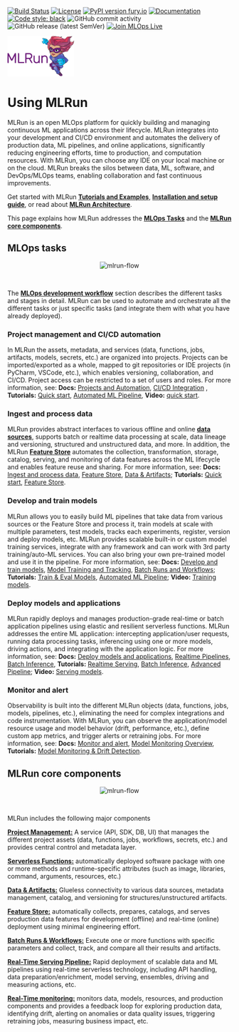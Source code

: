 <a id="top"></a>
[![Build Status](https://github.com/mlrun/mlrun/workflows/CI/badge.svg)](https://github.com/mlrun/mlrun/actions)
[![License](https://img.shields.io/badge/License-Apache%202.0-blue.svg)](https://opensource.org/licenses/Apache-2.0)
[![PyPI version fury.io](https://badge.fury.io/py/mlrun.svg)](https://pypi.python.org/pypi/mlrun/)
[![Documentation](https://readthedocs.org/projects/mlrun/badge/?version=latest)](https://mlrun.readthedocs.io/en/latest/?badge=latest)
[![Code style: black](https://img.shields.io/badge/code%20style-black-000000.svg)](https://github.com/psf/black)
![GitHub commit activity](https://img.shields.io/github/commit-activity/w/mlrun/mlrun)
![GitHub release (latest SemVer)](https://img.shields.io/github/v/release/mlrun/mlrun?sort=semver)
[![Join MLOps Live](https://img.shields.io/badge/slack-join_chat-white.svg?logo=slack&style=social)](mlopslive.slack.com)

<p align="left"><img src="docs/_static/images/MLRun-logo.png" alt="MLRun logo" width="150"/></p>

# Using MLRun 

MLRun is an open MLOps platform for quickly building and managing continuous ML applications across their lifecycle. MLRun integrates into your development and CI/CD environment and automates the delivery of production data, ML pipelines, and online applications, significantly reducing engineering efforts, time to production, and computation resources.
With MLRun, you can choose any IDE on your local machine or on the cloud. MLRun breaks the silos between data, ML, software, and DevOps/MLOps teams, enabling collaboration and fast continuous improvements.

Get started with MLRun [**Tutorials and Examples**](https://docs.mlrun.org/en/latest/tutorial/index.html), [**Installation and setup guide**](https://docs.mlrun.org/en/latest/install.html), or read about [**MLRun Architecture**](https://docs.mlrun.org/en/latest/architecture.html).

This page explains how MLRun addresses the [**MLOps Tasks**](#mlops-tasks) and the [**MLRun core components**](#core-components).

<a id="mlops-tasks"></a>
## MLOps tasks

<p align="center"><img src="_static/images/mlops-task.png" alt="mlrun-flow" width="600"/></p><br>

The [**MLOps development workflow**](https://docs.mlrun.org/en/latest/mlops-dev-flow.html) section describes the different tasks and stages in detail.
MLRun can be used to automate and orchestrate all the different tasks or just specific tasks (and integrate them with what you have already deployed).

### Project management and CI/CD automation

In MLRun the assets, metadata, and services (data, functions, jobs, artifacts, models, secrets, etc.) are organized into projects.
Projects can be imported/exported as a whole, mapped to git repositories or IDE projects (in PyCharm, VSCode, etc.), which enables versioning, collaboration, and CI/CD. 
Project access can be restricted to a set of users and roles. For more information, see: **Docs:** [Projects and Automation](https://docs.mlrun.org/en/latest/projects/project.html), [CI/CD Integration](https://docs.mlrun.org/en/latest/projects/ci-integration.html)
, **Tutorials:** [Quick start](https://docs.mlrun.org/en/latest/tutorial/01-mlrun-basics.html), [Automated ML Pipeline](https://docs.mlrun.org/en/latest/tutorial/04-pipeline.html), **Video:** [quick start](https://youtu.be/xI8KVGLlj7Q).

### Ingest and process data

MLRun provides abstract interfaces to various offline and online [**data sources**](https://docs.mlrun.org/en/latest/concepts/data-feature-store.html), supports batch or realtime data processing at scale, data lineage and versioning, structured and unstructured data, and more. 
In addition, the MLRun [**Feature Store**](https://docs.mlrun.org/en/latest/feature-store/feature-store.html) automates the collection, transformation, storage, catalog, serving, and monitoring of data features across the ML lifecycle and enables feature reuse and sharing. For more information, see: **Docs:** [Ingest and process data](https://docs.mlrun.org/en/latest/data-prep/index.html), [Feature Store](https://docs.mlrun.org/en/latest/feature-store/feature-store.html), [Data & Artifacts](https://docs.mlrun.org/en/latest/concepts/data-feature-store.html); **Tutorials:** [Quick start](https://docs.mlrun.org/en/latest/tutorial/01-mlrun-basics.html), [Feature Store](https://docs.mlrun.org/en/latest/feature-store/basic-demo.html).

### Develop and train models

MLRun allows you to easily build ML pipelines that take data from various sources or the Feature Store and process it, train models at scale with multiple parameters, test models, tracks each experiments, register, version and deploy models, etc. MLRun provides scalable built-in or custom model training services, integrate with any framework and can work with 3rd party training/auto-ML services. You can also bring your own pre-trained model and use it in the pipeline. For more information, see: **Docs:** [Develop and train models](https://docs.mlrun.org/en/latest/development/index.html), [Model Training and Tracking](https://docs.mlrun.org/en/latest/development/model-training-tracking.html), [Batch Runs and Workflows](https://docs.mlrun.org/en/latest/concepts/runs-workflows.html); **Tutorials:** [Train & Eval Models](https://docs.mlrun.org/en/latest/tutorial/02-model-training.html), [Automated ML Pipeline](https://docs.mlrun.org/en/latest/tutorial/04-pipeline.html); **Video:** [Training models](https://youtu.be/bZgBsmLMdQo).

### Deploy models and applications

MLRun rapidly deploys and manages production-grade real-time or batch application pipelines using elastic and resilient serverless functions. MLRun addresses the entire ML application: intercepting application/user requests, running data processing tasks, inferencing using one or more models, driving actions, and integrating with the application logic. For more information, see: **Docs:** [Deploy models and applications](https://docs.mlrun.org/en/latest/deployment/index.html), [Realtime Pipelines](https://docs.mlrun.org/en/latest/serving/serving-graph.html), [Batch Inference](https://docs.mlrun.org/en/latest/concepts/TBD.html), **Tutorials:** [Realtime Serving](https://docs.mlrun.org/en/latest/tutorial/03-model-serving.html), [Batch Inference](https://docs.mlrun.org/en/latest/tutorial/07-batch-infer.html), [Advanced Pipeline](https://docs.mlrun.org/en/latest/tutorial/07-batch-infer.html); **Video:** [Serving models](https://youtu.be/OUjOus4dZfw).

### Monitor and alert

Observability is built into the different MLRun objects (data, functions, jobs, models, pipelines, etc.), eliminating the need for complex integrations and code instrumentation. With MLRun, you can observe the application/model resource usage and model behavior (drift, performance, etc.), define custom app metrics, and trigger alerts or retraining jobs. For more information, see: **Docs:** [Monitor and alert](https://docs.mlrun.org/en/latest/monitoring/index.html), [Model Monitoring Overview](https://docs.mlrun.org/en/latest/monitoring/model-monitoring-deployment.html), **Tutorials:** [Model Monitoring & Drift Detection](https://docs.mlrun.org/en/latest/tutorial/05-model-monitoring.html).


<a id="core-components"></a>
## MLRun core components

<p align="center"><img src="_static/images/mlops-core.png" alt="mlrun-flow" width="600"/></p><br>

MLRun includes the following major components

[**Project Management:**](https://docs.mlrun.org/en/latest/projects/project.html) A service (API, SDK, DB, UI) that manages the different project assets (data, functions, jobs, workflows, secrets, etc.) and provides central control and metadata layer.  

[**Serverless Functions:**](https://docs.mlrun.org/en/latest/runtimes/functions.html) automatically deployed software package with one or more methods and runtime-specific attributes (such as image, libraries, command, arguments, resources, etc.)

[**Data & Artifacts:**](https://docs.mlrun.org/en/latest/concepts/data-feature-store.html) Glueless connectivity to various data sources, metadata management, catalog, and versioning for structures/unstructured artifacts.

[**Feature Store:**](https://docs.mlrun.org/en/latest/feature-store/feature-store.html) automatically collects, prepares, catalogs, and serves production data features for development (offline) and real-time (online) deployment using minimal engineering effort.

[**Batch Runs & Workflows:**](https://docs.mlrun.org/en/latest/concepts/runs-workflows.html) Execute one or more functions with specific parameters and collect, track, and compare all their results and artifacts.

[**Real-Time Serving Pipeline:**](https://docs.mlrun.org/en/latest/serving/serving-graph.html) Rapid deployment of scalable data and ML pipelines using real-time serverless technology, including API handling, data preparation/enrichment, model serving, ensembles, driving and measuring actions, etc.

[**Real-Time monitoring:**](https://docs.mlrun.org/en/latest/monitoring/index.html) monitors data, models, resources, and production components and provides a feedback loop for exploring production data, identifying drift, alerting on anomalies or data quality issues, triggering retraining jobs, measuring business impact, etc.
